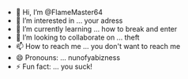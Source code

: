 - 👋 Hi, I’m @FlameMaster64
- 👀 I’m interested in ... your adress
- 🌱 I’m currently learning ... how to break and enter
- 💞️ I’m looking to collaborate on ... theft
- 📫 How to reach me ... you don't want to reach me
- 😄 Pronouns: ... nunofyabizness
- ⚡ Fun fact: ... you suck!

<!---
FlameMaster64/FlameMaster64 is a ✨ special ✨ repository because its `README.md` (this file) appears on your GitHub profile.
You can click the Preview link to take a look at your changes.
--->
